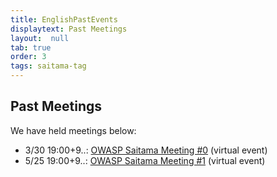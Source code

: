 ```yaml
---
title: EnglishPastEvents
displaytext: Past Meetings
layout:  null
tab: true
order: 3
tags: saitama-tag
---
```


## Past Meetings

We have held meetings below:

* 3/30 19:00+9..: [OWASP Saitama Meeting #0](https://owaspsaitama.connpass.com/event/208691/) (virtual event)
* 5/25 19:00+9..: [OWASP Saitama Meeting #1](https://owaspsaitama.connpass.com/event/211303/) (virtual event)
